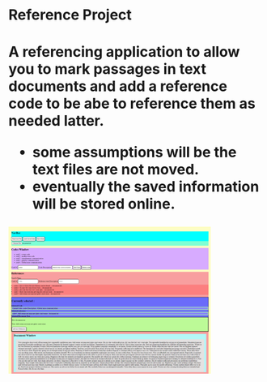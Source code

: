 <h1>Reference Project <h1>
A referencing application to allow you to mark passages in text documents and add a reference code to be abe to reference them as needed latter.

<ul>
  
<li>some assumptions will be the text files are not moved.</li>
<li>eventually the saved information will be stored online.</li>
</ul>
<img src="refproj.png" width=400>
